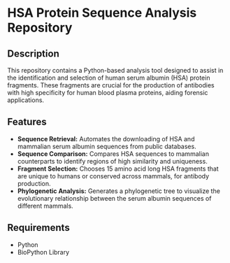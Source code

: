 <h1>HSA Protein Sequence Analysis Repository</h1>

<h2>Description</h2>
<p>
    This repository contains a Python-based analysis tool designed to assist in the identification and selection of human serum albumin (HSA) protein fragments. These fragments are crucial for the production of antibodies with high specificity for human blood plasma proteins, aiding forensic applications.
</p>

<h2>Features</h2>
<ul>
    <li><strong>Sequence Retrieval:</strong> Automates the downloading of HSA and mammalian serum albumin sequences from public databases.</li>
    <li><strong>Sequence Comparison:</strong> Compares HSA sequences to mammalian counterparts to identify regions of high similarity and uniqueness.</li>
    <li><strong>Fragment Selection:</strong> Chooses 15 amino acid long HSA fragments that are unique to humans or conserved across mammals, for antibody production.</li>
    <li><strong>Phylogenetic Analysis:</strong> Generates a phylogenetic tree to visualize the evolutionary relationship between the serum albumin sequences of different mammals.</li>
</ul>

<h2>Requirements</h2>
<ul>
    <li>Python</li>
    <li>BioPython Library</li>
</ul>
